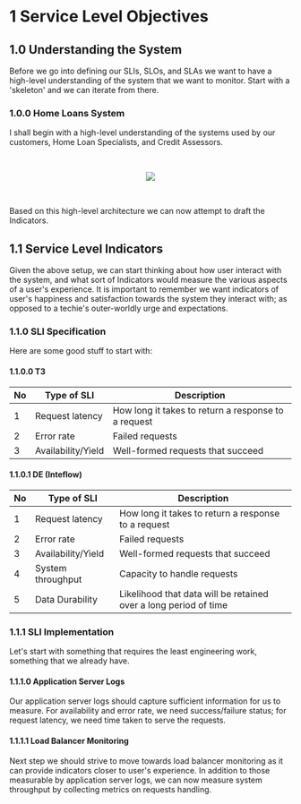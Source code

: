 # 1 Service Level Objectives

## 1.0 Understanding the System
Before we go into defining our SLIs, SLOs, and SLAs we want to have a high-level understanding of the system that we want to monitor. Start with a 'skeleton' and we can iterate from there.

### 1.0.0 Home Loans System
I shall begin with a high-level understanding of the systems used by our customers, Home Loan Specialists, and Credit Assessors.

<br />
    <p align=center>
        <img src="https://user-images.githubusercontent.com/78294946/159916913-b2ebfda5-e7ac-4b36-9b27-794835993b3d.png" />
    </p>
<br />

Based on this high-level architecture we can now attempt to draft the Indicators.

## 1.1 Service Level Indicators
Given the above setup, we can start thinking about how user interact with the system, and what sort of Indicators would measure the various aspects of a user's experience. It is important to remember we want indicators of user's happiness and satisfaction towards the system they interact with; as opposed to a techie's outer-worldly urge and expectations.

### 1.1.0 SLI Specification
Here are some good stuff to start with:

#### 1.1.0.0 T3
| No | Type of SLI | Description |
| --- | --- | --- |
| 1 | Request latency | How long it takes to return a response to a request |
| 2 | Error rate | Failed requests |
| 3 | Availability/Yield | Well-formed requests that succeed |

#### 1.1.0.1 DE (Inteflow)
| No | Type of SLI | Description |
| --- | --- | --- |
| 1 | Request latency | How long it takes to return a response to a request |
| 2 | Error rate | Failed requests |
| 3 | Availability/Yield | Well-formed requests that succeed |
| 4 | System throughput | Capacity to handle requests |
| 5 | Data Durability | Likelihood that data will be retained over a long period of time |

### 1.1.1 SLI Implementation
Let's start with something that requires the least engineering work, something that we already have.

#### 1.1.1.0 Application Server Logs
Our application server logs should capture sufficient information for us to measure. For availability and error rate, we need success/failure status; for request latency, we need time taken to serve the requests.

#### 1.1.1.1 Load Balancer Monitoring
Next step we should strive to move towards load balancer monitoring as it can provide indicators closer to user's experience. In addition to those measurable by application server logs, we can now measure system throughput by collecting metrics on requests handling.
